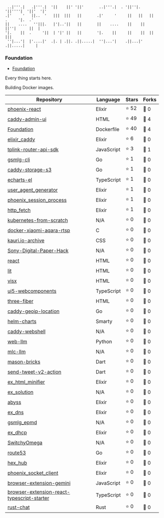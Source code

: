 ```
 ..|'''.|   .|'''.|  '||    ||' '||'       ..|'''.|  . '||''|.   '||''''|  '||'  '|'
.|'     '   ||..  '   |||  |||   ||       .|'     '     ||   ||   ||  .     '|.  .'
||    ....   ''|||.   |'|..'||   ||       ||    ....    ||    ||  ||''|      ||  |
'|.    ||  .     '||  | '|' ||   ||       '|.    ||     ||    ||  ||          |||
 ''|...'|  |'....|'  .|. | .||. .||.....|  ''|...'|    .||...|'  .||.....|     |

```

### Foundation

- [Foundation](https://github.com/gsmlg-dev/Foundation)

Every thing starts here.

Building Docker images.

<!--START_SECTION:repositories-->
| Repository | Language | Stars | Forks |
|---|---|---|---|
| [phoenix-react](https://github.com/gsmlg-dev/phoenix-react) | Elixir | ⭐️ 52 | 🍴 0 |
| [caddy-admin-ui](https://github.com/gsmlg-dev/caddy-admin-ui) | HTML | ⭐️ 49 | 🍴 4 |
| [Foundation](https://github.com/gsmlg-dev/Foundation) | Dockerfile | ⭐️ 40 | 🍴 4 |
| [elixir_caddy](https://github.com/gsmlg-dev/elixir_caddy) | Elixir | ⭐️ 6 | 🍴 0 |
| [tplink-router-api-sdk](https://github.com/gsmlg-dev/tplink-router-api-sdk) | JavaScript | ⭐️ 3 | 🍴 1 |
| [gsmlg-cli](https://github.com/gsmlg-dev/gsmlg-cli) | Go | ⭐️ 1 | 🍴 0 |
| [caddy-storage-s3](https://github.com/gsmlg-dev/caddy-storage-s3) | Go | ⭐️ 1 | 🍴 0 |
| [echarts-el](https://github.com/gsmlg-dev/echarts-el) | TypeScript | ⭐️ 1 | 🍴 0 |
| [user_agent_generator](https://github.com/gsmlg-dev/user_agent_generator) | Elixir | ⭐️ 1 | 🍴 0 |
| [phoenix_session_process](https://github.com/gsmlg-dev/phoenix_session_process) | Elixir | ⭐️ 1 | 🍴 0 |
| [http_fetch](https://github.com/gsmlg-dev/http_fetch) | Elixir | ⭐️ 1 | 🍴 0 |
| [kubernetes-from-scratch](https://github.com/gsmlg-dev/kubernetes-from-scratch) | N/A | ⭐️ 0 | 🍴 0 |
| [docker-xiaomi-aqara-rtsp](https://github.com/gsmlg-dev/docker-xiaomi-aqara-rtsp) | C | ⭐️ 0 | 🍴 0 |
| [kauri.io-archive](https://github.com/gsmlg-dev/kauri.io-archive) | CSS | ⭐️ 0 | 🍴 0 |
| [Sony-Digital-Paper-Hack](https://github.com/gsmlg-dev/Sony-Digital-Paper-Hack) | N/A | ⭐️ 0 | 🍴 0 |
| [react](https://github.com/gsmlg-dev/react) | HTML | ⭐️ 0 | 🍴 0 |
| [lit](https://github.com/gsmlg-dev/lit) | HTML | ⭐️ 0 | 🍴 0 |
| [visx](https://github.com/gsmlg-dev/visx) | HTML | ⭐️ 0 | 🍴 0 |
| [ui5-webcomponents](https://github.com/gsmlg-dev/ui5-webcomponents) | TypeScript | ⭐️ 0 | 🍴 0 |
| [three-fiber](https://github.com/gsmlg-dev/three-fiber) | HTML | ⭐️ 0 | 🍴 0 |
| [caddy-geoip-location](https://github.com/gsmlg-dev/caddy-geoip-location) | Go | ⭐️ 0 | 🍴 0 |
| [helm-charts](https://github.com/gsmlg-dev/helm-charts) | Smarty | ⭐️ 0 | 🍴 0 |
| [caddy-webshell](https://github.com/gsmlg-dev/caddy-webshell) | N/A | ⭐️ 0 | 🍴 0 |
| [web-llm](https://github.com/gsmlg-dev/web-llm) | Python | ⭐️ 0 | 🍴 0 |
| [mlc-llm](https://github.com/gsmlg-dev/mlc-llm) | N/A | ⭐️ 0 | 🍴 0 |
| [mason-bricks](https://github.com/gsmlg-dev/mason-bricks) | Dart | ⭐️ 0 | 🍴 0 |
| [send-tweet-v2-action](https://github.com/gsmlg-dev/send-tweet-v2-action) | Dart | ⭐️ 0 | 🍴 0 |
| [ex_html_minifier](https://github.com/gsmlg-dev/ex_html_minifier) | Elixir | ⭐️ 0 | 🍴 0 |
| [ex_solution](https://github.com/gsmlg-dev/ex_solution) | N/A | ⭐️ 0 | 🍴 0 |
| [abyss](https://github.com/gsmlg-dev/abyss) | Elixir | ⭐️ 0 | 🍴 0 |
| [ex_dns](https://github.com/gsmlg-dev/ex_dns) | Elixir | ⭐️ 0 | 🍴 0 |
| [gsmlg_epmd](https://github.com/gsmlg-dev/gsmlg_epmd) | N/A | ⭐️ 0 | 🍴 0 |
| [ex_dhcp](https://github.com/gsmlg-dev/ex_dhcp) | Elixir | ⭐️ 0 | 🍴 0 |
| [SwitchyOmega](https://github.com/gsmlg-dev/SwitchyOmega) | N/A | ⭐️ 0 | 🍴 0 |
| [route53](https://github.com/gsmlg-dev/route53) | Go | ⭐️ 0 | 🍴 0 |
| [hex_hub](https://github.com/gsmlg-dev/hex_hub) | Elixir | ⭐️ 0 | 🍴 0 |
| [phoenix_socket_client](https://github.com/gsmlg-dev/phoenix_socket_client) | Elixir | ⭐️ 0 | 🍴 0 |
| [browser-extension-gemini](https://github.com/gsmlg-dev/browser-extension-gemini) | JavaScript | ⭐️ 0 | 🍴 0 |
| [browser-extension-react-typescript-starter](https://github.com/gsmlg-dev/browser-extension-react-typescript-starter) | TypeScript | ⭐️ 0 | 🍴 0 |
| [rust-chat](https://github.com/gsmlg-dev/rust-chat) | Rust | ⭐️ 0 | 🍴 0 |

<!--END_SECTION:repositories-->
